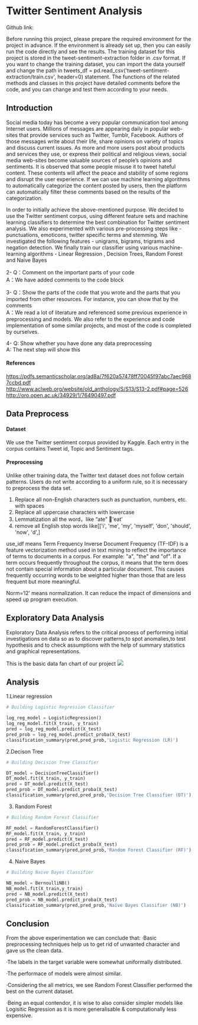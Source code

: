 Twitter Sentiment Analysis
==

Github link:

Before running this project, please prepare the required environment for the project in advance. If the environment is already set up, then you can easily run the code directly and see the results. The training dataset for this project is stored in the tweet-sentiment-extraction folder in .csv format. If you want to change the training dataset, you can import the data yourself and change the path in tweets_df = pd.read_csv('tweet-sentiment-extraction/train.csv', header=0) statement. The functions of the related methods and classes in this project have detailed comments before the code, and you can change and test them according to your needs.

Introduction
--
Social media today has become a very popular communication tool among Internet users. Millions of messages are appearing daily in popular web-sites that provide services such as Twitter, Tumblr, Facebook. Authors of those messages write about their life, share opinions on variety of topics and discuss current issues. As more and more users post about products and services they use, or express their political and religious views, social media web-sites become valuable sources of people’s opinions and sentiments. 
It is observed that some people misuse it to tweet hateful content. These contents will affect the peace and stability of some regions and disrupt the user experience. If we can use machine learning algorithms to automatically categorize the content posted by users, then the platform can automatically filter these comments based on the results of the categorization.

In order to initially achieve the above-mentioned purpose. We decided to use the Twitter sentiment corpus, using different feature sets and machine learning classifiers to determine the best combination for Twitter sentiment analysis. We also experimented with various pre-processing steps like - punctuations, emoticons, twitter specific terms and stemming. We investigated the following features - unigrams, bigrams, trigrams and negation detection. We finally train our classifier using various machine-learning algorithms -  Linear Regression , Decision Trees, Random Forest and Naive Bayes

2- Q：Comment on the important parts of your code <br>
A：We have added comments to the code block

3- Q：Show the parts of the code that you wrote and the parts that you imported from other resources. For instance, you can show that by the comments  <br>
A：We read a lot of literature and referenced some previous experience in preprocessing and models. We also refer to the experience and code implementation of some similar projects, and most of the code is completed by ourselves.

4- Q: Show whether you have done any data preprocessing <br>
A: The next step will show this

#### References
https://pdfs.semanticscholar.org/ad8a/7f620a57478ff70045f97abc7aec9687ccbd.pdf<br>
http://www.aclweb.org/website/old_anthology/S/S13/S13-2.pdf#page=526<br>
http://oro.open.ac.uk/34929/1/76490497.pdf

Data Preprocess
--
#### Dataset
We use the Twitter sentiment corpus provided by Kaggle. Each entry in the corpus contains Tweet id, Topic and Sentiment tags.

#### Preprocessing
Unlike other training data, the Twitter text dataset does not follow certain patterns. Users do not write according to a uniform rule, so it is necessary to preprocess the data set.

1. Replace all non-English characters such as punctuation, numbers, etc. with spaces
2. Replace all uppercase characters with lowercase
3. Lemmatization all the word，like “ate” ’eat’
4. remove all English stop words like[['i', 'me', 'my', 'myself’, 'don', 'should', 'now', 'd',]

use_idf means Term Frequency Inverse Document Frequency (TF-IDF) is a feature vectorization method used in text mining to reflect the importance of terms to documents in a corpus. For example: "a", "the" and "of". If a term occurs frequently throughout the corpus, it means that the term does not contain special information about a particular document. This causes frequently occurring words to be weighted higher than those that are less frequent but more meaningful.

Norm=‘l2’ means normalization. It can reduce the impact of dimensions and speed up program execution.


Exploratory Data Analysis
--
Exploratory Data Analysis refers to the critical process of performing initial investigations on data so as to discover patterns,to spot anomalies,to test hypothesis and to check assumptions with the help of summary statistics and graphical representations.

This is the basic data fan chart of our project
![](https://www.kaggleusercontent.com/kf/94595256/eyJhbGciOiJkaXIiLCJlbmMiOiJBMTI4Q0JDLUhTMjU2In0..6F1jIf3M8L8vY1JDNLtLeA.0CogMIRUaxnWHXYXF3S2uMH9o8iC41MNVw3HYFmJwBQyFnOO-OGNazRlYHPyYbOBrs32QZAKkLrvbClU8HA9NTCA_LyhPA7Uv4KtQoez1zTS6SZhGyG_z33fUkvD99vhyUP30bJz7arLRi79UhBQgOKeAMW45ZMm-3v-eYk_XnD_H8t0YTq8IO5JYzuNo38FNPv-rgPFxEpzhU9s7OtYcdAf4Sj8-jz-INXOMtmVcpezQKcsoNZ3mMN5E1EwC_qzwkzb6iGNXoKoSvBSTbdNlUQMuEsNY6v96cc4V_YiNk6nb9CpyZMxCTxojFHBEEWP8llit7nSpXtneDjhOKFVICdNq53sEGy-QF3w4LSqDEpA0aBsGLtnyjjVNzvKncKEp8gyp-9PzkgDtQKbvO9S_3567aZsOoTP9k7Ju8v3bg4avRsTXw0bRsI3MC-YM0uBoJAVYadK4BTYKNe-uJVI3lp4T_vWndN4rDWqyzBEgFHjFT1TatcWgf8nqksqH04-G_LkYIdoSqi9e8fX0o87UAYY3GYmLIUTIokf_xRVtSQS3QR47Ws9VFgN43nJ6s_jPah7r-O3As_PiS07VlplP8Fz9VmcvqmVblai3DEe7PMJ7S_8FVvTyaXoPSk_4rrYPnSvvRstqQ-OOOwsjnrOGa3Tjrz5UgaXMpqtw1WxKEE.AbmyIyh_cJBUGDMgk5RJFA/__results___files/__results___43_1.png)

Analysis
--
1.Linear regression
```python
# Building Logistic Regression Classifier

log_reg_model = LogisticRegression()
log_reg_model.fit(X_train, y_train)
pred = log_reg_model.predict(X_test)
pred_prob = log_reg_model.predict_proba(X_test)
classification_summary(pred,pred_prob,'Logistic Regression (LR)')
```
2.Decison Tree
```python
# Building Decision Tree Classifier

DT_model = DecisionTreeClassifier()
DT_model.fit(X_train, y_train)
pred = DT_model.predict(X_test)
pred_prob = DT_model.predict_proba(X_test)
classification_summary(pred,pred_prob,'Decision Tree Classifier (DT)')
```

3. Random Forest
```python
# Building Random Forest Classifier

RF_model = RandomForestClassifier()
RF_model.fit(X_train, y_train)
pred = RF_model.predict(X_test)
pred_prob = RF_model.predict_proba(X_test)
classification_summary(pred,pred_prob,'Random Forest Classifier (RF)')
```
4. Naive Bayes
```python
# Building Naive Bayes Classifier

NB_model = BernoulliNB()
NB_model.fit(X_train,y_train)
pred = NB_model.predict(X_test)
pred_prob = NB_model.predict_proba(X_test)
classification_summary(pred,pred_prob,'Naïve Bayes Classifier (NB)')
```


Conclusion
--
From the above experimentation we can conclude that:
  ·Basic preprocessing techniques help us to get rid of unwanted character and gave us the clean data.

  ·The labels in the target variable were somewhat uniformally distributed.

  ·The performace of models were almost similar.

  ·Considering the all metrics, we see Random Forest Classifier performed the best on the current dataset.

  ·Being an equal contendor, it is wise to also consider simpler models like Logisitic Regression as it is more generalisable & computationally less expensive.



